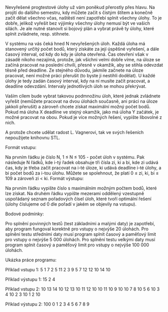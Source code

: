 Nevyřešené progtestové úlohy už vám poněkud přerostly přes hlavu. Na projití do dalšího semestru, kdy můžete začít s čistým štítem a konečně začít dělat všechno včas, naštěstí není zapotřebí splnit všechny úlohy. To je dobře, jelikož vyřešit bez výjimky všechny úlohy nemusí být ve vašich silách. Je ale nutné stanovit si bojový plán a vybrat právě ty úlohy, které splnit zvládnete, resp. stihnete.

V systému na vás čeká hned N nevyřešených úloh. Každá úloha má stanovený určitý počet bodů, který získáte za její úspěšné vyřešení, a dále časový interval, od kdy do kdy je úloha otevřená. Čas otevření však v zásadě nikoho nezajímá, protože, jak všichni velmi dobře víme, na úloze se začíná pracovat na poslední chvíli, přesně v okamžik, aby se stihla odevzdat těsně před deadline. Ze stejného důvodu, jakmile začnete na úloze pracovat, není možné práci přerušit (to byste ji nestihli dodělat). U každé úlohy je tedy zadán časový interval, kdy na ní musíte začít pracovat, a deadline odevzdání. Intervaly jednotlivých úloh se mohou překrývat.

Vaším cílem bude vybrat takovou podmnožinu úloh, které jednak zvládnete vyřešit (nemůžete pracovat na dvou úlohách současně, ani práci na úloze jakkoli přerušit) a zároveň chcete získat maximální možný počet bodů. Pokud má úloha X deadline ve stejný okamžik, jako má úloha Y začátek, je možné pracovat na obou. Pokud je více možných řešení, vypište libovolné z nich.

A protože chcete udělat radost L. Vagnerovi, tak ve svých řešeních nepoužijete knihovnu STL.


Formát vstupu:

Na prvním řádku je číslo N, 1 ≤ N ≤ 105 - počet úloh v systému.
Pak následuje N řádků, kde i-tý řadek obsahuje tři čísla zi, ki a bi, kde zi udává čas, kdy je třeba začít pracovat na i-té úloze, ki udává deadline i-té úlohy, a bi počet bodů za i-tou úlohu.
Můžete se spolehnout, že platí 0 ≤ zi, ki, bi ≤ 109 a zároveň zi < ki.
Formát výstupu:


Na prvním řádku vypište číslo s maximálním možným počtem bodů, které lze získat.
Na druhém řádku vypište mezerami oddělený vzestupně uspořádaný seznam pořadových čísel úloh, které tvoří optimální řešení (úlohy číslujeme od 0 dle pořadí v jakém se objevily na vstupu).


Bodové podmínky:

Pro splnění povinných testů (test základními a malými daty) je zapotřebí, aby program fungoval korektně pro vstupy o nejvýše 20 úlohách.
Pro splnění testu středními daty musí program splnit časový a paměťový limit pro vstupy o nejvýše 5 000 úlohách.
Pro splnění testu velkými daty musí program splnit časový a paměťový limit pro vstupy o nejvýše 100 000 úlohách.


Ukázka práce programu:


Příklad vstupu 1:
5
1 7 2
5 11 2
3 9 5
7 12 12
10 14 10


Příklad výstupu 1:
15
2 4


Příklad vstupu 2:
10
13 14 10
12 13 10
11 12 10
10 11 10
9 10 10
7 8 10
5 6 10
3 4 10
2 3 10
1 2 10


Příklad výstupu 2:
100
0 1 2 3 4 5 6 7 8 9

